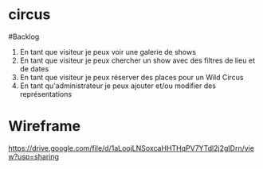 # circus

#Backlog

1. En tant que visiteur je peux voir une galerie de shows
2. En tant que visiteur je peux chercher un show avec des filtres de lieu et de dates
3. En tant que visiteur je peux réserver des places pour un Wild Circus
4. En tant qu'administrateur je peux ajouter et/ou modifier des représentations

# Wireframe

https://drive.google.com/file/d/1aLoojLNSoxcaHHTHqPV7YTdl2j2gIDrn/view?usp=sharing

